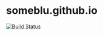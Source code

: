 # someblu.github.io
[![Build Status](https://travis-ci.org/someblu/someblu.github.io.svg?branch=source)](https://travis-ci.org/someblu/someblu.github.io)
